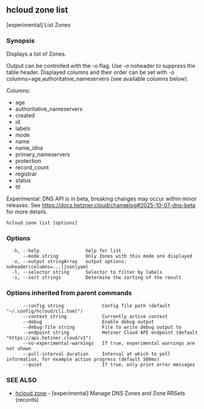 ## hcloud zone list

[experimental] List Zones

### Synopsis

Displays a list of Zones.

Output can be controlled with the -o flag. Use -o noheader to suppress the
table header. Displayed columns and their order can be set with
-o columns=age,authoritative_nameservers (see available columns below).

Columns:
 - age
 - authoritative_nameservers
 - created
 - id
 - labels
 - mode
 - name
 - name_idna
 - primary_nameservers
 - protection
 - record_count
 - registrar
 - status
 - ttl

Experimental: DNS API is in beta, breaking changes may occur within minor releases.
See https://docs.hetzner.cloud/changelog#2025-10-07-dns-beta for more details.


```
hcloud zone list [options]
```

### Options

```
  -h, --help                 help for list
      --mode string          Only Zones with this mode are displayed
  -o, --output stringArray   output options: noheader|columns=...|json|yaml
  -l, --selector string      Selector to filter by labels
  -s, --sort strings         Determine the sorting of the result
```

### Options inherited from parent commands

```
      --config string              Config file path (default "~/.config/hcloud/cli.toml")
      --context string             Currently active context
      --debug                      Enable debug output
      --debug-file string          File to write debug output to
      --endpoint string            Hetzner Cloud API endpoint (default "https://api.hetzner.cloud/v1")
      --no-experimental-warnings   If true, experimental warnings are not shown
      --poll-interval duration     Interval at which to poll information, for example action progress (default 500ms)
      --quiet                      If true, only print error messages
```

### SEE ALSO

* [hcloud zone](hcloud_zone.md)	 - [experimental] Manage DNS Zones and Zone RRSets (records)
